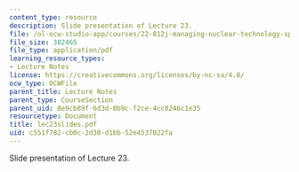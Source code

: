 ```yaml
---
content_type: resource
description: Slide presentation of Lecture 23.
file: /ol-ocw-studio-app/courses/22-812j-managing-nuclear-technology-spring-2004/c551f782cb0c2d30d1bb52e4537022fa_lec23slides.pdf
file_size: 382465
file_type: application/pdf
learning_resource_types:
- Lecture Notes
license: https://creativecommons.org/licenses/by-nc-sa/4.0/
ocw_type: OCWFile
parent_title: Lecture Notes
parent_type: CourseSection
parent_uid: 8e9cb89f-6d3d-0b9c-f2ce-4cc8246c1e35
resourcetype: Document
title: lec23slides.pdf
uid: c551f782-cb0c-2d30-d1bb-52e4537022fa
---
```

Slide presentation of Lecture 23.